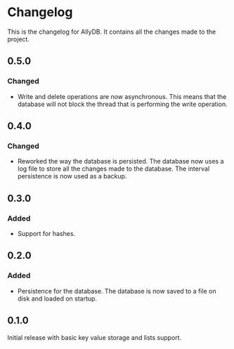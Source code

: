 # Changelog

This is the changelog for AllyDB. It contains all the changes made to the project.

## 0.5.0

### Changed

- Write and delete operations are now asynchronous. This means that the database will not block the thread that is performing the write operation.

## 0.4.0

### Changed

- Reworked the way the database is persisted. The database now uses a log file to store all the changes made to the database. The interval persistence is now used as a backup.

## 0.3.0

### Added

- Support for hashes.

## 0.2.0

### Added

- Persistence for the database. The database is now saved to a file on disk and loaded on startup.

## 0.1.0

Initial release with basic key value storage and lists support.

